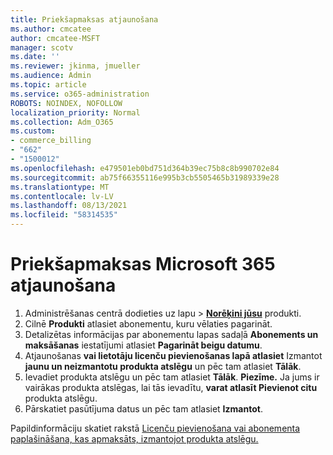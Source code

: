 ```yaml
---
title: Priekšapmaksas atjaunošana
ms.author: cmcatee
author: cmcatee-MSFT
manager: scotv
ms.date: ''
ms.reviewer: jkinma, jmueller
ms.audience: Admin
ms.topic: article
ms.service: o365-administration
ROBOTS: NOINDEX, NOFOLLOW
localization_priority: Normal
ms.collection: Adm_O365
ms.custom:
- commerce_billing
- "662"
- "1500012"
ms.openlocfilehash: e479501eb0bd751d364b39ec75b8c8b990702e84
ms.sourcegitcommit: ab75f66355116e995b3cb5505465b31989339e28
ms.translationtype: MT
ms.contentlocale: lv-LV
ms.lasthandoff: 08/13/2021
ms.locfileid: "58314535"
---
```

# <a name="prepaid-microsoft-365-renewal"></a>Priekšapmaksas Microsoft 365 atjaunošana

1. Administrēšanas centrā dodieties  uz lapu \> **[Norēķini jūsu](https://go.microsoft.com/fwlink/p/?linkid=842054)** produkti.
2. Cilnē **Produkti** atlasiet abonementu, kuru vēlaties pagarināt.
3. Detalizētas informācijas par abonementu lapas sadaļā **Abonements un maksāšanas** iestatījumi atlasiet **Pagarināt beigu datumu**.
4. Atjaunošanas **vai lietotāju licenču pievienošanas lapā atlasiet** Izmantot **jaunu un neizmantotu produkta atslēgu** un pēc tam atlasiet **Tālāk**.
5. Ievadiet produkta atslēgu un pēc tam atlasiet **Tālāk**.
    **Piezīme.** Ja jums ir vairākas produkta atslēgas, lai tās ievadītu, **varat atlasīt Pievienot citu** produkta atslēgu.
6. Pārskatiet pasūtījuma datus un pēc tam atlasiet **Izmantot**.

Papildinformāciju skatiet rakstā [Licenču pievienošana vai abonementa paplašināšana, kas apmaksāts, izmantojot produkta atslēgu.](https://docs.microsoft.com/microsoft-365/commerce/licenses/add-licenses-using-product-key)
